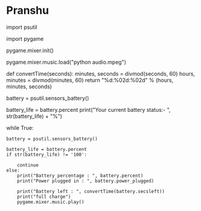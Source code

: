 # Pranshu

import psutil  

import pygame  

pygame.mixer.init()

pygame.mixer.music.load("python audio.mpeg")


def convertTime(seconds):
    minutes, seconds = divmod(seconds, 60)
    hours, minutes = divmod(minutes, 60)
    return "%d:%02d:%02d" % (hours, minutes, seconds)


battery = psutil.sensors_battery()

battery_life = battery.percent
print("Your current battery status:- ", str(battery_life) + "%")

while True:
    
    battery = psutil.sensors_battery()

    battery_life = battery.percent
    if str(battery_life) != '100':

        continue
    else:
        print("Battery percentage : ", battery.percent)
        print("Power plugged in : ", battery.power_plugged)

        print("Battery left : ", convertTime(battery.secsleft))
        print("full charge")
        pygame.mixer.music.play()






